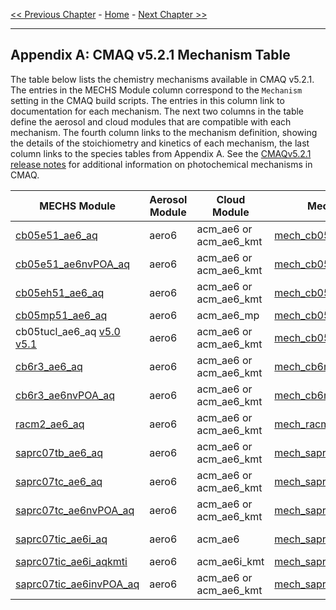 <!-- BEGIN COMMENT -->

[<< Previous Chapter](CMAQ_OGD_ch13_support.md) - [Home](README.md) - [Next Chapter >>](CMAQ_OGD_glossary.md)

<!-- END COMMENT -->

* * *

## Appendix A: CMAQ v5.2.1 Mechanism Table 
The table below lists the chemistry mechanisms available in CMAQ v5.2.1.  The entries in the MECHS Module column correspond to the `Mechanism` setting in the CMAQ build scripts. The entries in this column link to documentation for each mechanism.   The next two columns in the table define the aerosol and cloud modules that are compatible with each mechanism. The fourth column links to the mechanism definition, showing the details of the stoichiometry and kinetics of each mechanism, the last column links to the species tables from Appendix A.  See the [CMAQv5.2.1 release notes](https://github.com/USEPA/CMAQ/blob/5.2.1/CCTM/docs/Release_Notes/CMAQv5.2.1_Mechanisms.md) for additional information on photochemical mechanisms in CMAQ. 

|**MECHS Module**|**Aerosol Module**|**Cloud Module**|**Mechanism Definition**|**Species Table**|
|----------------------------------------------------------|------------------|-----------------------|--------------------|---------------------------|
| [cb05e51_ae6_aq](https://www.airqualitymodeling.org/index.php/CMAQ_v5.1_CB05_updates) | aero6 | acm_ae6 or acm_ae6_kmt|[mech_cb05e51_ae6_aq.def](../../CCTM/src/MECHS/cb05e51_ae6_aq/mech_cb05e51_ae6_aq.def)|[**Table A1**](./Appendix_A/cb05e51_ae6_aq/cb05e51_ae6_aq_species_table.md)|
| [cb05e51_ae6nvPOA_aq](../../CCTM/docs/Release_Notes/SemiVolPOA_pcSOA.md) | aero6 | acm_ae6 or acm_ae6_kmt|[mech_cb05e51_ae6nvPOA_aq.def](../../CCTM/src/MECHS/cb05e51_ae6nvPOA_aq/mech_cb05e51_ae6nvPOA_aq.def) | |
| [cb05eh51_ae6_aq](../../CCTM/docs/Release_Notes/Halogen_Chemistry.md) | aero6 | acm_ae6 or acm_ae6_kmt| [mech_cb05eh51_ae6_aq.def](../../CCTM/src/MECHS/cb05eh51_ae6_aq/mech_cb05eh51_ae6_aq.def) | |
| [cb05mp51_ae6_aq](https://www.airqualitymodeling.org/index.php/CMAQ_v5.1_cb05mp51_ae6_aq) | aero6 | acm_ae6_mp|[mech_cb05mp51_ae6_aq.def](../../CCTM/src/MECHS/cb05mp51_ae6_aq/mech_cb05mp51_ae6_aq.def) | |
| cb05tucl_ae6_aq [v5.0](https://www.airqualitymodeling.org/index.php/CMAQv5.0_Chemistry_Notes#CB05TUCL) [v5.1](https://www.airqualitymodeling.org/index.php/CMAQ_v5.1_CB05_updates#CB05tucl_Mechanism_Updates) | aero6 | acm_ae6 or acm_ae6_kmt|[mech_cb05tucl_ae6_aq.def](../../CCTM/src/MECHS/cb05tucl_ae6_aq/mech_cb05tucl_ae6_aq.def) |[**Table A2**](./Appendix_A/cb05tucl/cb05tucl_species_table.md)|
| [cb6r3_ae6_aq](../../CCTM/docs/Release_Notes/CB6_release_notes.md) | aero6 | acm_ae6 or acm_ae6_kmt| [mech_cb6r3_ae6_aq.def](../../CCTM/src/MECHS/cb6r3_ae6_aq/mech_cb6r3_ae6_aq.def) |[**Table A3**](./Appendix_A/cb6r3_ae6_aq/CB6_species_table.md)|
| [cb6r3_ae6nvPOA_aq](../../CCTM/docs/Release_Notes/SemiVolPOA_pcSOA.md) | aero6 | acm_ae6 or acm_ae6_kmt|[mech_cb6r3_ae6nvPOA_aq.def](../../CCTM/src/MECHS/cb6r3_ae6nvPOA_aq/mech_cb6r3_ae6nvPOA_aq.def) | |
| [racm2_ae6_aq](https://www.airqualitymodeling.org/index.php/CMAQv5.0.2_gas-phase_chemistry#New_Mechanism:_RACM2) | aero6 | acm_ae6 or acm_ae6_kmt|[mech_racm2_ae6_aq.def](../../CCTM/src/MECHS/racm2_ae6_aq/mech_racm2_ae6_aq.def) |[**Table A4**](./Appendix_A/racm2_ae6_aq/racm2_ae6_aq_species_table.md)|
| [saprc07tb_ae6_aq](https://www.airqualitymodeling.org/index.php/CMAQv5.0_Chemistry_Notes#SAPRC07T) | aero6 | acm_ae6 or acm_ae6_kmt|[mech_saprc07tb_ae6_aq.def](../../CCTM/src/MECHS/saprc07tb_ae6_aq/mech_saprc07tb_ae6_aq.def) |[**Table A5**](./Appendix_A/saprc07tb_ae6_aq/saprc07tb_ae6_aq_species_table.md)|
| [saprc07tc_ae6_aq](https://www.airqualitymodeling.org/index.php/CMAQv5.0_Chemistry_Notes#SAPRC07T) | aero6 | acm_ae6 or acm_ae6_kmt| [mech_saprc07tc_ae6_aq.def](../../CCTM/src/MECHS/saprc07tc_ae6_aq/mech_saprc07tc_ae6_aq.def) |[**Table A6**](./Appendix_A/saprc07tc_ae6_aq/saprc07tc_ae6_aq_species_table.md)|
| [saprc07tc_ae6nvPOA_aq](../../CCTM/docs/Release_Notes/SemiVolPOA_pcSOA.md) | aero6 | acm_ae6 or acm_ae6_kmt|[mech_saprc07tc_ae6nvPOA_aq.def](../../CCTM/src/MECHS/saprc07tc_ae6nvPOA_aq/mech_saprc07tc_ae6nvPOA_aq.def) | |
| [saprc07tic_ae6i_aq](https://www.airqualitymodeling.org/index.php/CMAQ_v5.1_SAPRC07tic_AE6i) | aero6 | acm_ae6|[mech_saprc07tic_ae6i_aq.def](../../CCTM/src/MECHS/saprc07tic_ae6i_aq/mech_saprc07tic_ae6i_aq.def) |[**Table A7**](./Appendix_A/saprc07tic_ae6i_aq/saprc07tic_ae6i_aq_species_table.md)|
| [saprc07tic_ae6i_aqkmti](https://www.airqualitymodeling.org/index.php/CMAQv5.1_Aqueous_Chemistry#Additional_options_associated_with_AQCHEM-KMT.28I.29) | aero6 | acm_ae6i_kmt|[mech_saprc07tic_ae6i_aqkmti.def](../../CCTM/src/MECHS/saprc07tic_ae6i_aqkmti/mech_saprc07tic_ae6i_aq.def) | |
| [saprc07tic_ae6invPOA_aq](../../CCTM/docs/Release_Notes/SemiVolPOA_pcSOA.md) | aero6 | acm_ae6 or acm_ae6_kmt|[mech_saprc07tic_ae6invPOA_aq.def](../../CCTM/src/MECHS/saprc07tic_ae6invPOA_aq/mech_saprc07tic_ae6invPOA_aq.def) | |

